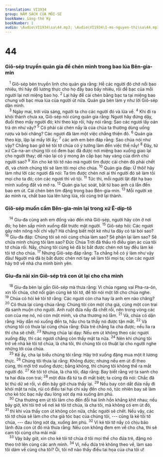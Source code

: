 ```yaml
---
translation: VI1934
group: NĂM SÁCH CỦA MÔI-SE
bookName: Sáng-thế Ký 
bookNumber: 1
audio: \Audio\VI1934\sa\44.mp3; \Audio\VI1934\1-ms-nguyen-thi\sa\44.mp3
---
```


<div class="title"><h1>44</h1><h3>Giô-sép truyền quản gia để chén mình trong bao lúa Bên-gia-min</h3></div>
<span class="verse sa_44_1"> <sup>1</sup> Giô-sép bèn truyền lịnh cho quản gia rằng: Hễ các người đó chở nổi bao nhiêu, thì hãy đổ lương thực cho họ đầy bao bấy nhiêu, rồi để bạc của mỗi người lại nơi miệng bao họ. </span>
<span class="verse sa_44_2"><sup>2</sup> Lại hãy để cái chén bằng bạc ta tại miệng bao chung với bạc mua lúa của người út nữa. Quản gia bèn làm y như lời Giô-sép dặn mình. <br/></span>
<span class="verse sa_44_3"> <sup>3</sup> Ngày mai, trời vừa sáng, người ta cho các người đó và lừa về. </span>
<span class="verse sa_44_4"><sup>4</sup> Khi đi ra khỏi thành chưa xa, Giô-sép nói cùng quản gia rằng: Ngươi hãy đứng dậy, đuổi theo mấy người đó; khi theo kịp rồi, hãy nói rằng: Sao các ngươi lấy oán trả ơn như vậy? </span>
<span class="verse sa_44_5"><sup>5</sup> Có phải cái chén nầy là của chúa ta thường dùng uống rượu và bói chăng? Các ngươi đã làm một việc chẳng thiện đó. </span>
<span class="verse sa_44_6"><sup>6</sup> Quản gia theo kịp, lặp lại mấy lời ấy; </span>
<span class="verse sa_44_7"><sup>7</sup> các anh em bèn đáp rằng: Sao chúa nói như vậy? Chẳng bao giờ kẻ tôi tớ chúa có ý tưởng làm đến việc thế nầy! </span>
<span class="verse sa_44_8"><sup>8</sup> Đây, từ xứ Ca-na-an chúng tôi có đem bạc đã được nơi miệng bao xuống giao lại cho người thay; dễ nào lại có ý mong ăn cắp bạc hay vàng của dinh chủ người sao? </span>
<span class="verse sa_44_9"><sup>9</sup> Xin cho kẻ tôi tớ nào mà người tìm được cái chén đó phải chết đi, và chính chúng tôi sẽ làm tôi mọi cho chúa. </span>
<span class="verse sa_44_10"><sup>10</sup> Quản gia đáp: Ừ thôi! hãy làm như lời các ngươi đã nói: Ta tìm được chén nơi ai thì người đó sẽ làm tôi mọi cho ta đó; còn các ngươi thì vô tội. </span>
<span class="verse sa_44_11"><sup>11</sup> Tức thì, mỗi người lật đật hạ bao mình xuống đất và mở ra. </span>
<span class="verse sa_44_12"><sup>12</sup> Quản gia lục soát, bắt từ bao anh cả lần đến bao em út. Cái chén bèn tìm đặng trong bao Bên-gia-min. </span>
<span class="verse sa_44_13"><sup>13</sup> Mỗi người xé áo mình ra, chất bao lúa lên lưng lừa, rồi cùng trở lại thành. <br/></span>
<div class="title"><h3>Giô-sép muốn cầm Bên-gia-min lại trong xứ Ê-díp-tô</h3></div>
<span class="verse sa_44_14"> <sup>14</sup> Giu-đa cùng anh em đồng vào đến nhà Giô-sép, người hãy còn ở nơi đó; họ bèn sấp mình xuống đất trước mặt người. </span>
<span class="verse sa_44_15"><sup>15</sup> Giô-sép hỏi: Các ngươi gây nên nông nỗi chi vậy? Há chẳng biết một kẻ như ta đây có tài bói sao? </span>
<span class="verse sa_44_16"><sup>16</sup> Giu-đa đáp: Chúng tôi sẽ nói cùng chúa làm sao? Sẽ phân lại làm sao? Sẽ chữa mình chúng tôi làm sao? Đức Chúa Trời đã thấu rõ điều gian ác của tôi tớ chúa rồi. Nầy, chúng tôi cùng kẻ đã bị bắt được chén nơi tay đều làm kẻ tôi tớ cho chúa. </span>
<span class="verse sa_44_17"><sup>17</sup> Nhưng Giô-sép đáp rằng: Ta chẳng hề có ý làm như vậy đâu! Người mà đã bị bắt được chén nơi tay sẽ làm tôi mọi ta; còn các ngươi hãy trở về nhà cha mình bình yên. <br/></span>
<div class="title"><h3>Giu-đa nài xin Giô-sép trả con út lại cho cha mình</h3></div>
<span class="verse sa_44_18"> <sup>18</sup> Giu-đa bèn lại gần Giô-sép mà thưa rằng: Vì chúa ngang vai Pha-ra-ôn, xin lỗi chúa, chớ nổi giận cùng kẻ tôi tớ, để tôi nói một lời cho chúa nghe. </span>
<span class="verse sa_44_19"><sup>19</sup> Chúa có hỏi kẻ tôi tớ rằng: Các ngươi còn cha hay là anh em nào chăng? </span>
<span class="verse sa_44_20"><sup>20</sup> Có thưa lại cùng chúa rằng: Chúng tôi còn một cha già, cùng một con trai đã sanh muộn cho người. Anh ruột đứa nầy đã chết rồi, nên trong vòng các con của mẹ nó, nó còn một mình, và cha thương nó lắm. </span>
<span class="verse sa_44_21"><sup>21</sup> Vả, chúa có dặn rằng: Hãy dẫn nó xuống đến ta, hầu cho ta thấy nó được tận mắt. </span>
<span class="verse sa_44_22"><sup>22</sup> Và chúng tôi có thưa lại cùng chúa rằng: Đứa trẻ chẳng lìa cha được; nếu lìa ra thì cha sẽ chết. </span>
<span class="verse sa_44_23"><sup>23</sup> Nhưng chúa lại dạy: Nếu em út không theo các ngươi xuống đây, thì các ngươi chẳng còn thấy mặt ta nữa. </span>
<span class="verse sa_44_24"><sup>24</sup> Nên khi chúng tôi trở về nhà kẻ tôi tớ chúa, là cha tôi, thì chúng tôi có thuật lại cho người nghe những lời của chúa. <br/></span>
<span class="verse sa_44_25"> <sup>25</sup> Kế ấy, cha lại biểu chúng tôi rằng: Hãy trở xuống đặng mua một ít lương thực. </span>
<span class="verse sa_44_26"><sup>26</sup> Chúng tôi thưa lại rằng: Không được; nhưng nếu em út đi theo cùng, thì mới trở xuống được; bằng không, thì chúng tôi không thế ra mắt người đó. </span>
<span class="verse sa_44_27"><sup>27</sup> Kẻ tôi tớ chúa, là cha tôi, đáp rằng: Bay biết rằng vợ ta sanh cho ta hai đứa con trai; </span>
<span class="verse sa_44_28"><sup>28</sup> một đứa đã từ ta đi mất biệt; ta cũng đã nói: Chắc đã bị thú dữ xé rồi, vì đến bây giờ chưa thấy lại. </span>
<span class="verse sa_44_29"><sup>29</sup> Nếu bay còn dắt đứa nầy đi khỏi mặt ta nữa, rủi có điều tai hại chi xảy đến cho nó, tức nhiên bay sẽ làm cho kẻ tóc bạc nầy đau lòng xót dạ mà xuống âm phủ. <br/></span>
<span class="verse sa_44_30"> <sup>30</sup> Cha thương em út tôi lắm cho đến đỗi hai linh hồn khắng khít nhau; nếu bây giờ, khi tôi trở về nơi kẻ tôi tớ chúa, là cha tôi, mà không có em út đó, </span>
<span class="verse sa_44_31"><sup>31</sup> thì khi vừa thấy con út không còn nữa, chắc người sẽ chết. Nếu vậy, các tôi tớ chúa sẽ làm cho cha già tóc bạc của chúng tôi, --- cũng là kẻ tôi tớ chúa, --- đau lòng xót dạ, xuống âm phủ. </span>
<span class="verse sa_44_32"><sup>32</sup> Vì kẻ tôi tớ nầy có chịu bảo lãnh đứa con út đó mà thưa rằng: Nếu con không đem em về cho cha, thì sẽ cam tội cùng cha mãi mãi <br/></span>
<span class="verse sa_44_33"> <sup>33</sup> Vậy bây giờ, xin cho kẻ tôi tớ chúa ở tôi mọi thế cho đứa trẻ, đặng nó theo trở lên cùng các anh mình. </span>
<span class="verse sa_44_34"><sup>34</sup> Vì, nếu đứa trẻ không theo về, làm sao tôi dám về cùng cha tôi? Ôi, tôi nỡ nào thấy điều tai họa của cha tôi ư! <br/></span>

